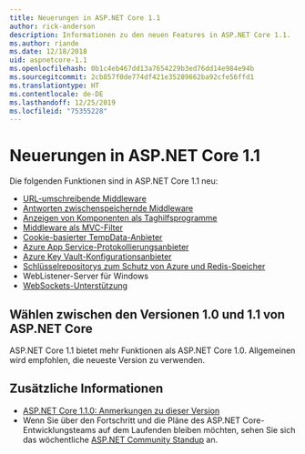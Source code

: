```yaml
---
title: Neuerungen in ASP.NET Core 1.1
author: rick-anderson
description: Informationen zu den neuen Features in ASP.NET Core 1.1.
ms.author: riande
ms.date: 12/18/2018
uid: aspnetcore-1.1
ms.openlocfilehash: 0b1c4eb467dd13a7654229b3ed76dd14e984e94b
ms.sourcegitcommit: 2cb857f0de774df421e35289662ba92cfe56ffd1
ms.translationtype: HT
ms.contentlocale: de-DE
ms.lasthandoff: 12/25/2019
ms.locfileid: "75355228"
---
```

# <a name="whats-new-in-aspnet-core-11"></a>Neuerungen in ASP.NET Core 1.1

Die folgenden Funktionen sind in ASP.NET Core 1.1 neu:

- [URL-umschreibende Middleware](xref:fundamentals/url-rewriting)
- [Antworten zwischenspeichernde Middleware](xref:performance/caching/middleware)
- [Anzeigen von Komponenten als Taghilfsprogramme](xref:mvc/views/view-components#invoking-a-view-component-as-a-tag-helper)
- [Middleware als MVC-Filter](xref:mvc/controllers/filters#using-middleware-in-the-filter-pipeline)
- [Cookie-basierter TempData-Anbieter](xref:fundamentals/app-state#tempdata)
- [Azure App Service-Protokollierungsanbieter](xref:fundamentals/logging/index#azure-app-service-provider)
- [Azure Key Vault-Konfigurationsanbieter](xref:security/key-vault-configuration)
- [Schlüsselrepositorys zum Schutz von Azure und Redis-Speicher](xref:security/data-protection/implementation/key-storage-providers)
- WebListener-Server für Windows
- [WebSockets-Unterstützung](xref:fundamentals/websockets)

## <a name="choosing-between-versions-10-and-11-of-aspnet-core"></a>Wählen zwischen den Versionen 1.0 und 1.1 von ASP.NET Core

ASP.NET Core 1.1 bietet mehr Funktionen als ASP.NET Core 1.0. Allgemeinen wird empfohlen, die neueste Version zu verwenden.

## <a name="additional-information"></a>Zusätzliche Informationen

- [ASP.NET Core 1.1.0: Anmerkungen zu dieser Version](https://github.com/aspnet/Home/releases/tag/1.1.0)
- Wenn Sie über den Fortschritt und die Pläne des ASP.NET Core-Entwicklungsteams auf dem Laufenden bleiben möchten, sehen Sie sich das wöchentliche [ASP.NET Community Standup](https://live.asp.net/) an.
